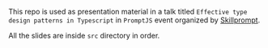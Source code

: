 This repo is used as presentation material in a talk titled `Effective type design patterns in Typescript` in `PromptJS` event organized by [Skillprompt](https://www.skillprompt.com).

All the slides are inside `src` directory in order.

